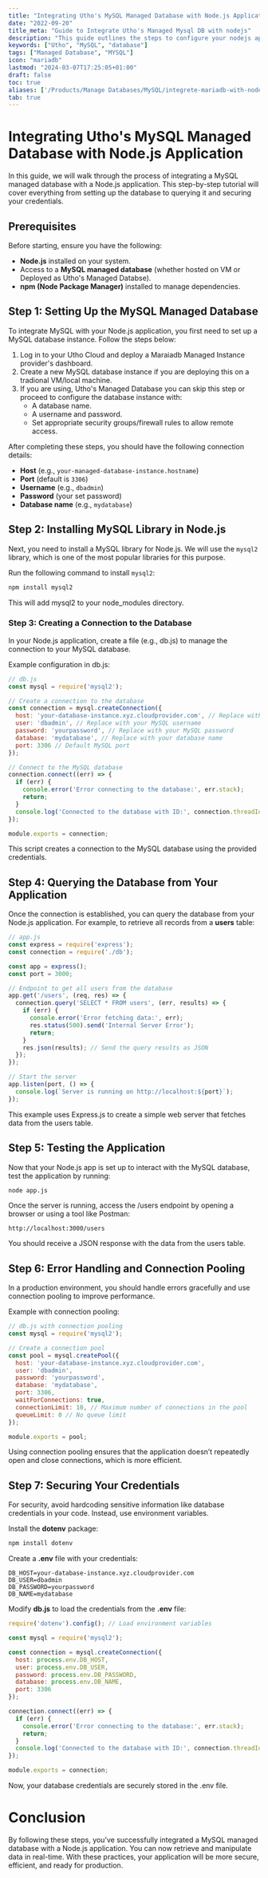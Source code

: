 ```yaml
---
title: "Integrating Utho's MySQL Managed Database with Node.js Application"
date: "2022-09-20"
title_meta: "Guide to Integrate Utho's Managed Mysql DB with nodejs"
description: "This guide outlines the steps to configure your nodejs application to access Utho's Managed DB instance"
keywords: ["Utho", "MySQL", "database"]
tags: ["Managed Database", "MYSQL"]
icon: "mariadb"
lastmod: "2024-03-07T17:25:05+01:00"
draft: false
toc: true
aliases: ['/Products/Manage Databases/MySQL/integrete-mariadb-with-nodejs']
tab: true
---
```


# Integrating Utho's MySQL Managed Database with Node.js Application

In this guide, we will walk through the process of integrating a MySQL managed database with a Node.js application. This step-by-step tutorial will cover everything from setting up the database to querying it and securing your credentials.

## Prerequisites

Before starting, ensure you have the following:

- **Node.js** installed on your system.
- Access to a **MySQL managed database** (whether hosted on VM or Deployed as Utho's Managed Databse).
- **npm (Node Package Manager)** installed to manage dependencies.

## Step 1: Setting Up the MySQL Managed Database

To integrate MySQL with your Node.js application, you first need to set up a MySQL database instance. Follow the steps below:

1. Log in to your Utho Cloud and deploy a Maraiadb Managed Instance provider's dashboard.
2. Create a new MySQL database instance if you are deploying this on a tradional VM/local machine.
3. If you are using, Utho's Managed Database you can skip this step or proceed to configure the database instance with:
   - A database name.
   - A username and password.
   - Set appropriate security groups/firewall rules to allow remote access.

After completing these steps, you should have the following connection details:
- **Host** (e.g., `your-managed-database-instance.hostname`)
- **Port** (default is `3306`)
- **Username** (e.g., `dbadmin`)
- **Password** (your set password)
- **Database name** (e.g., `mydatabase`)

## Step 2: Installing MySQL Library in Node.js

Next, you need to install a MySQL library for Node.js. We will use the `mysql2` library, which is one of the most popular libraries for this purpose.

Run the following command to install `mysql2`:

```bash
npm install mysql2
```

This will add mysql2 to your node_modules directory.

### Step 3: Creating a Connection to the Database
In your Node.js application, create a file (e.g., db.js) to manage the connection to your MySQL database.

Example configuration in db.js:

``` js
// db.js
const mysql = require('mysql2');

// Create a connection to the database
const connection = mysql.createConnection({
  host: 'your-database-instance.xyz.cloudprovider.com', // Replace with your host
  user: 'dbadmin', // Replace with your MySQL username
  password: 'yourpassword', // Replace with your MySQL password
  database: 'mydatabase', // Replace with your database name
  port: 3306 // Default MySQL port
});

// Connect to the MySQL database
connection.connect((err) => {
  if (err) {
    console.error('Error connecting to the database:', err.stack);
    return;
  }
  console.log('Connected to the database with ID:', connection.threadId);
});

module.exports = connection;

```

This script creates a connection to the MySQL database using the provided credentials.

##  Step 4: Querying the Database from Your Application
Once the connection is established, you can query the database from your Node.js application. For example, to retrieve all records from a **users** table:

```js
// app.js
const express = require('express');
const connection = require('./db');

const app = express();
const port = 3000;

// Endpoint to get all users from the database
app.get('/users', (req, res) => {
  connection.query('SELECT * FROM users', (err, results) => {
    if (err) {
      console.error('Error fetching data:', err);
      res.status(500).send('Internal Server Error');
      return;
    }
    res.json(results); // Send the query results as JSON
  });
});

// Start the server
app.listen(port, () => {
  console.log(`Server is running on http://localhost:${port}`);
});

```

This example uses Express.js to create a simple web server that fetches data from the users table.

## Step 5: Testing the Application
Now that your Node.js app is set up to interact with the MySQL database, test the application by running:

```bash
node app.js
```


Once the server is running, access the /users endpoint by opening a browser or using a tool like Postman:

```
http://localhost:3000/users
```

You should receive a JSON response with the data from the users table.

## Step 6: Error Handling and Connection Pooling
In a production environment, you should handle errors gracefully and use connection pooling to improve performance.

Example with connection pooling:

```js
// db.js with connection pooling
const mysql = require('mysql2');

// Create a connection pool
const pool = mysql.createPool({
  host: 'your-database-instance.xyz.cloudprovider.com',
  user: 'dbadmin',
  password: 'yourpassword',
  database: 'mydatabase',
  port: 3306,
  waitForConnections: true,
  connectionLimit: 10, // Maximum number of connections in the pool
  queueLimit: 0 // No queue limit
});

module.exports = pool;
```

Using connection pooling ensures that the application doesn’t repeatedly open and close connections, which is more efficient.

## Step 7: Securing Your Credentials
For security, avoid hardcoding sensitive information like database credentials in your code. Instead, use environment variables.

Install the **dotenv** package:

```bash
npm install dotenv
```

Create a **.env** file with your credentials:

```env
DB_HOST=your-database-instance.xyz.cloudprovider.com
DB_USER=dbadmin
DB_PASSWORD=yourpassword
DB_NAME=mydatabase
```

Modify **db.js** to load the credentials from the **.env** file:


```js
require('dotenv').config(); // Load environment variables

const mysql = require('mysql2');

const connection = mysql.createConnection({
  host: process.env.DB_HOST,
  user: process.env.DB_USER,
  password: process.env.DB_PASSWORD,
  database: process.env.DB_NAME,
  port: 3306
});

connection.connect((err) => {
  if (err) {
    console.error('Error connecting to the database:', err.stack);
    return;
  }
  console.log('Connected to the database with ID:', connection.threadId);
});

module.exports = connection;

```

Now, your database credentials are securely stored in the .env file.

# Conclusion
By following these steps, you’ve successfully integrated a MySQL managed database with a Node.js application. You can now retrieve and manipulate data in real-time. With these practices, your application will be more secure, efficient, and ready for production.